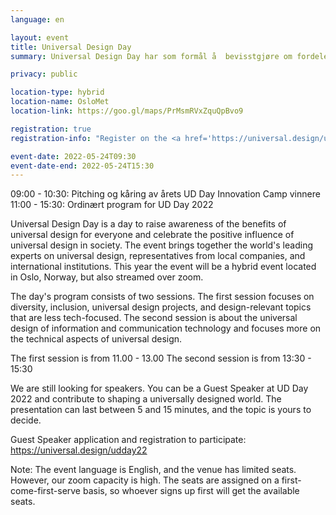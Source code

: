 ```yaml
---
language: en

layout: event
title: Universal Design Day
summary: Universal Design Day har som formål å  bevisstgjøre om fordelene med universell utforming og feire den positive innflytelsen universell utforming har i samfunnet.  

privacy: public

location-type: hybrid
location-name: OsloMet
location-link: https://goo.gl/maps/PrMsmRVxZquQpBvo9

registration: true
registration-info: "Register on the <a href='https://universal.design/udday22'>Universal Design Day</a> website."

event-date: 2022-05-24T09:30
event-date-end: 2022-05-24T15:30
---
```

09:00 - 10:30: Pitching og kåring av årets UD Day Innovation Camp vinnere
11:00 - 15:30: Ordinært program for UD Day 2022

Universal Design Day is a day to raise awareness of the benefits of universal design for everyone and celebrate the positive influence of universal design in society. The event brings together the world's leading experts on universal design, representatives from local companies, and international institutions. This year the event will be a hybrid event located in Oslo, Norway, but also streamed over zoom.  
 
The day's program consists of two sessions. The first session focuses on diversity, inclusion, universal design projects, and design-relevant topics that are less tech-focused. The second session is about the universal design of information and communication technology and focuses more on the technical aspects of universal design.
 
The first session is from 11.00 - 13.00
The second session is from 13:30 - 15:30
 
We are still looking for speakers. You can be a Guest Speaker at UD Day 2022 and contribute to shaping a universally designed world. The presentation can last between 5 and 15 minutes, and the topic is yours to decide.
 
Guest Speaker application and registration to participate: https://universal.design/udday22
 
 
Note: The event language is English, and the venue has limited seats. However, our zoom capacity is high. The seats are assigned on a first-come-first-serve basis, so whoever signs up first will get the available seats.
